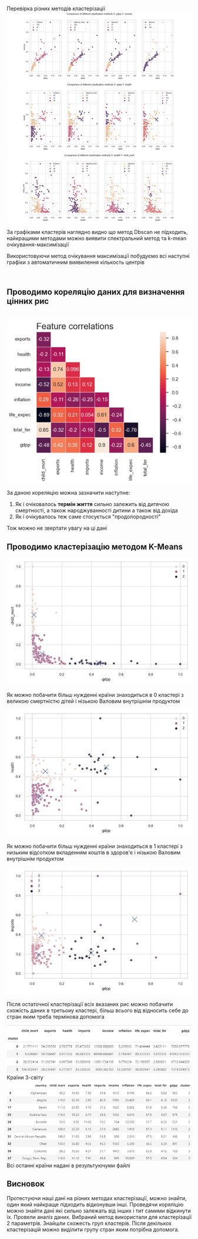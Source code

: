 <n2>Перевірка різних методів кластерізації</h2>
<img src="img/income clasification methods.jpg" alt="text">
<img src="img/health clasification methods.jpg" alt="text">
<img src="img/child_mort clasification methods.jpg" alt="text">
<p>За графіками кластерів наглядно видно що метод Dbscan не підходить, найкращими методами можно виявити спектральний метод та k-mean очікування-максимізації</p>
<p>Використовуючи метод очікування максимізації побудуємо всі наступні графіки з автоматичним виявилення кількость центрів</p>
<br>
<h2>Проводимо кореляцію даних для визначення цінних рис</h2>
<br>
<img src="img/feature_corr.png" alt="text">
<p>За даною кореляцію можна зазначити наступне:</p>
<ol>
  <li>Як і очіковалось <b>термін життя</b> сильно залежить від дитячою смертності, а також народжуванності дитини а також від дохіда</li>
  <li>Як і очікувалось теж саме стосується "продолородності"</li>
</ol>
Тож можно не звертати увагу на ці дані
<br>
<h2>Проводимо кластерізацію методом K-Means</h2>
<img src="img/gdpp_child_mort_clasification_features.jpg" alt="text">
<p>Як можно побачити більш нужденні країни знаходиться в 0 кластері з великою смертністю дітей і нізькою Валовим внутрішнім продуктом</p>
<img src="img/gdpp_health_clasification_features.jpg" alt="text">
<p>Як можно побачити більш нужденні країни знаходиться в 1 кластері з низьким відсотком вкладенням коштів в здоров'є і нізькою Валовим внутрішнім продуктом</p>
<img src="img/gdpp_imports_clasification_features.jpg" alt="text">
<br>
<p>Після остаточної кластерізації всіх вказаних рис можно побачити схожість даних в третьоиу кластері, більш всього від відносить себе до стран яким треба термінова допомога</p>
<img src="img/resulat_clustering.png" alt="text">
Країни 3-світу
<img src="img/urgent_need.png" alt="text">
Всі останні країни надані в результуючуми файлі
<h2>Висновок</h2>
<p>Протестуючи наші дані на різних методах кластерізації, можно знайти, один який найкраще підходить відконувши інші. Проведячи коряліцію можно знайти дані які сильно залежать від інших і тит самими відкинути їх. Провели аналіз даних. Вибраний метод використали для кластерізації 2 параметрів. Знайшли схожесть груп кластерів. Після декількох кластерізацій можно виділити групу стран яким потрібна допомога.</p>
